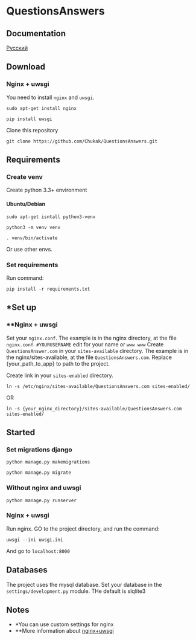 # QuestionsAnswers

## Documentation
[Русский](https://github.com/Chukak/QuestionsAnswers/blob/master/readme_ru.md)

## Download

### Nginx + uwsgi 

You need to install `nginx` and `uwsgi`.

``` sudo apt-get install nginx ```

``` pip install uwsgi ```

Clone this repository

``` git clone https://github.com/Chukak/QuestionsAnswers.git ```

## Requirements

### Create venv

Create python 3.3+ environment 

#### Ubuntu/Debian

``` sudo apt-get isntall python3-venv ```

``` python3 -m venv venv ```

``` . venv/bin/activate ``` 

Or use other envs.

### Set requirements

Run command:

``` pip install -r requirements.txt ```

## *Set up

### **Nginx + uwsgi

Set your `nginx.conf`. The example is in the nginx directory, at the file `nginx.conf`.
`#YOURUSERNAME` edit for your name or `www www`
Create `QuestionsAnswer.com` in your `sites-available` directory. The example is in the nginx/sites-available, at the file `QuestionsAnswers.com`.
Replace {your_path_to_app} to path to the project.

Create link in your `sites-enabled` directory. 

``` ln -s /etc/nginx/sites-available/QuestionsAnswers.com sites-enabled/ ```

OR

``` ln -s {your_nginx_directory}/sites-available/QuestionsAnswers.com sites-enabled/ ```


## Started

### Set migrations django
``` python manage.py makemigrations ```

``` python manage.py migrate ```

### Without nginx and uwsgi

``` python manage.py runserver ```

### Nginx + uwsgi

Run nginx. GO to the project directory, and run the command:

``` uwsgi --ini uwsgi.ini ```

And go to `localhost:8000`

## Databases
The project uses the mysql database. Set your database in the `settings/development.py` module. THe default is slqlite3

## Notes 
* *You can use custom settings for nginx
* **More information about [nginx+uwsgi](http://uwsgi-docs.readthedocs.io/en/latest/tutorials/Django_and_nginx.html)
